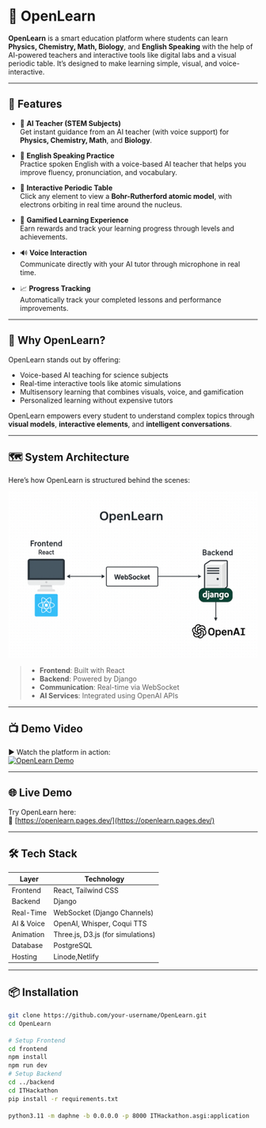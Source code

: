 # 📘 OpenLearn

**OpenLearn** is a smart education platform where students can learn **Physics, Chemistry, Math, Biology**, and **English Speaking** with the help of AI-powered teachers and interactive tools like digital labs and a visual periodic table. It’s designed to make learning simple, visual, and voice-interactive.

---

## 🚀 Features

- 🧠 **AI Teacher (STEM Subjects)**  
  Get instant guidance from an AI teacher (with voice support) for **Physics, Chemistry, Math**, and **Biology**.

- 💬 **English Speaking Practice**  
  Practice spoken English with a voice-based AI teacher that helps you improve fluency, pronunciation, and vocabulary.


- 🧲 **Interactive Periodic Table**  
  Click any element to view a **Bohr-Rutherford atomic model**, with electrons orbiting in real time around the nucleus.

- 🧩 **Gamified Learning Experience**  
  Earn rewards and track your learning progress through levels and achievements.

- 🔊 **Voice Interaction**  
  Communicate directly with your AI tutor through microphone in real time.

- 📈 **Progress Tracking**  
  Automatically track your completed lessons and performance improvements.

---

## 🌟 Why OpenLearn?

OpenLearn stands out by offering:

- Voice-based AI teaching for science subjects
- Real-time interactive tools like atomic simulations
- Multisensory learning that combines visuals, voice, and gamification
- Personalized learning without expensive tutors

OpenLearn empowers every student to understand complex topics through **visual models**, **interactive elements**, and **intelligent conversations**.

---

## 🗺️ System Architecture

Here’s how OpenLearn is structured behind the scenes:

![OpenLearn Architecture](./stucture.png)

> - **Frontend**: Built with React  
> - **Backend**: Powered by Django  
> - **Communication**: Real-time via WebSocket  
> - **AI Services**: Integrated using OpenAI APIs

---

## 📺 Demo Video

▶️ Watch the platform in action:  
[![OpenLearn Demo](https://img.youtube.com/vi/HpaGVI8ubac/0.jpg)](https://www.youtube.com/watch?v=HpaGVI8ubac)

---

## 🌐 Live Demo

Try OpenLearn here:  
🔗 [https://openlearn.pages.dev/](https://openlearn.pages.dev/)

---

## 🛠️ Tech Stack

| Layer        | Technology                      |
|--------------|----------------------------------|
| Frontend     | React, Tailwind CSS              |
| Backend      | Django                           |
| Real-Time    | WebSocket (Django Channels)      |
| AI & Voice   | OpenAI, Whisper, Coqui TTS       |
| Animation    | Three.js, D3.js (for simulations)|
| Database     | PostgreSQL                       |
| Hosting      | Linode,Netlify    |

---

## 📦 Installation

```bash
git clone https://github.com/your-username/OpenLearn.git
cd OpenLearn

# Setup Frontend
cd frontend
npm install
npm run dev
# Setup Backend
cd ../backend
cd ITHackathon
pip install -r requirements.txt

python3.11 -m daphne -b 0.0.0.0 -p 8000 ITHackathon.asgi:application
